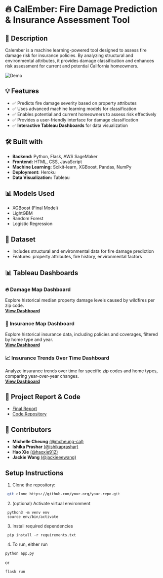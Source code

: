 # 🔥 CalEmber: Fire Damage Prediction & Insurance Assessment Tool



## 📝 Description  
Calember is a machine learning-powered tool designed to assess fire damage risk for insurance policies. By analyzing structural and environmental attributes, it provides damage classification and enhances risk assessment for current and potential California homeowners.

![Demo](https://github.com/cal-ember/cal-ember-mvp/blob/master/cal_ember.gif)

## 💡 Features  
- ✅ Predicts fire damage severity based on property attributes  
- ✅ Uses advanced machine learning models for classification  
- ✅ Enables potential and current homeowners to assess risk effectively  
- ✅ Provides a user-friendly interface for damage classification  
- ✅ **Interactive Tableau Dashboards** for data visualization  

## 🛠️ Built with  
- **Backend:** Python, Flask, AWS SageMaker  
- **Frontend:** HTML, CSS, JavaScript  
- **Machine Learning:** Scikit-learn, XGBoost, Pandas, NumPy  
- **Deployment:** Heroku  
- **Data Visualization:** Tableau  

## 📊 Models Used  
- XGBoost (Final Model)
- LightGBM  
- Random Forest  
- Logistic Regression  

## 📂 Dataset  
- Includes structural and environmental data for fire damage prediction  
- Features: property attributes, fire history, environmental factors  

## 📊 Tableau Dashboards  
### 🔥 Damage Map Dashboard  
Explore historical median property damage levels caused by wildfires per zip code.  
**[View Dashboard](https://public.tableau.com/views/DS210ACalEmberDamagesMap/DamageMapDashboard)**  

### 🏡 Insurance Map Dashboard  
Explore historical insurance data, including policies and coverages, filtered by home type and year.  
**[View Dashboard](https://public.tableau.com/views/DS210ACalEmberInsuranceMapDashboard/InsuranceMapDashboard)**  

### 📈 Insurance Trends Over Time Dashboard  
Analyze insurance trends over time for specific zip codes and home types, comparing year-over-year changes.  
**[View Dashboard](https://public.tableau.com/views/DS210ACalEmberInsuranceTrendsOverTime/InsuranceTrendsOverTimeDashboard)**  

## 🔗 Project Report & Code  
- [Final Report](link-to-your-report)  
- [Code Repository](link-to-your-code)

## 👥 Contributors  
- **Michelle Cheung** [(@mcheung-cal)](https://github.com/mcheung-cal)  
- **Ishika Prashar** [(@ishikaprashar)](https://github.com/ishikaprashar)  
- **Hao Xie** [(@haoxie912)](https://github.com/haoxie912)  
- **Jackie Wang** [(@jackieeewang)](https://github.com/jackieeewang) 


## Setup Instructions

1. Clone the repository:
  ```bash
   git clone https://github.com/your-org/your-repo.git
   ```

2. (optional) Activate virtual environment
 ``` 
  python3 -m venv env
  source env/bin/activate
```
3. Install required dependencies
  ```
   pip install -r requirements.txt
   ```
4. To run, either run
```
python app.py
```
or
```
flask run
```

 

